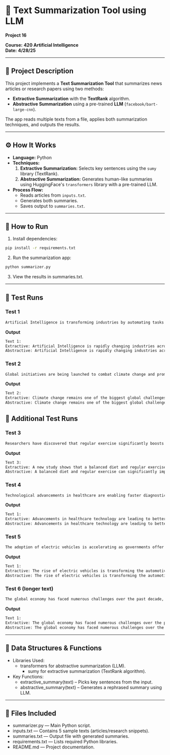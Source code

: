 # 📝 Text Summarization Tool using LLM
**Project 16**

**Course:** **420 Artificial Intelligence**  
**Date:** **4/28/25**

---

## 📖 **Project Description**
This project implements a **Text Summarization Tool** that summarizes news articles or research papers using two methods:
- **Extractive Summarization** with the **TextRank** algorithm.
- **Abstractive Summarization** using a pre-trained **LLM** (`facebook/bart-large-cnn`).

The app reads multiple texts from a file, applies both summarization techniques, and outputs the results.

---

## ⚙️ **How It Works**
- **Language:** Python
- **Techniques:**
  1. **Extractive Summarization:** Selects key sentences using the `sumy` library (TextRank).
  2. **Abstractive Summarization:** Generates human-like summaries using HuggingFace's `transformers` library with a pre-trained LLM.
- **Process Flow:**
   - Reads articles from `inputs.txt`.
   - Generates both summaries.
   - Saves output to `summaries.txt`.

---

## 🚀 **How to Run**
1. Install dependencies:
```bash
pip install -r requirements.txt
```
2. Run the summarization app:
```bash
python summarizer.py
```
3. View the results in summaries.txt.

---

## 🧪 **Test Runs**

### **Test 1**
```bash
Artificial Intelligence is transforming industries by automating tasks and improving decision-making processes.
```

**Output**
```bash
Text 1:
Extractive: Artificial Intelligence is rapidly changing industries across the world. Companies are investing heavily in AI research to stay competitive.
Abstractive: Artificial Intelligence is rapidly changing industries across the world. Companies are investing heavily in AI research to stay competitive. The rise of AI has led to a surge in the number of companies using the technology.
```

### **Test 2**
```bash
Global initiatives are being launched to combat climate change and promote renewable energy sources worldwide.
```

**Output**
```bash
Text 2:
Extractive: Climate change remains one of the biggest global challenges. Governments are working together to reduce carbon emissions and promote green energy.
Abstractive: Climate change remains one of the biggest global challenges. Governments are working together to reduce carbon emissions and promote green energy.

```

## 🔧 Additional Test Runs

### **Test 3**
```bash
Researchers have discovered that regular exercise significantly boosts mental health and cognitive function.
```

**Output**
```bash
Text 3:
Extractive: A new study shows that a balanced diet and regular exercise can significantly improve mental health and productivity.
Abstractive: A balanced diet and regular exercise can significantly improve mental health and productivity. A new study shows that a balanced diet can significantly improved mental health.

```

### **Test 4**
```bash
Technological advancements in healthcare are enabling faster diagnostics and more personalized treatments for patients.
```

**Output**
```bash
Text 1:
Extractive: Advancements in healthcare technology are leading to better patient outcomes and more efficient treatments.
Abstractive: Advancements in healthcare technology are leading to better patient outcomes and more efficient treatments, according to the World Health Organisation.

```

### **Test 5**
```bash
The adoption of electric vehicles is accelerating as governments offer incentives and infrastructure improves.
```

**Output**
```bash
Text 1:
Extractive: The rise of electric vehicles is transforming the automotive industry, with major manufacturers shifting towards sustainable solutions.
Abstractive: The rise of electric vehicles is transforming the automotive industry. Major manufacturers are shifting towards sustainable solutions. Electric vehicles are becoming more and more popular with consumers.
```

### **Test 6 (longer text)**
```bash
The global economy has faced numerous challenges over the past decade, including financial crises, pandemics, and geopolitical tensions. These events have disrupted supply chains, increased inflation rates, and shifted the dynamics of international trade. In response, governments and central banks around the world have implemented various monetary and fiscal policies to stabilize markets and support economic recovery.
```

**Output**
```bash
Text 1:
Extractive: The global economy has faced numerous challenges over the past decade, including financial crises, pandemics, and geopolitical tensions. In response, governments and central banks around the world have implemented various monetary and fiscal policies to stabilize markets and support economic recovery.
Abstractive: The global economy has faced numerous challenges over the past decade, including financial crises, pandemics, and geopolitical tensions. These events have disrupted supply chains, increased inflation rates, and shifted the dynamics of international trade. In response, governments and central banks around the world have implemented various monetary and fiscal policies to stabilize markets.
```

---
## 💾 **Data Structures & Functions**
- Libraries Used:
  - transformers for abstractive summarization (LLM).
	- sumy for extractive summarization (TextRank algorithm).
- Key Functions:
	- extractive_summary(text) – Picks key sentences from the input.
	- abstractive_summary(text) – Generates a rephrased summary using LLM.

---

## 📂 **Files Included**
- summarizer.py — Main Python script.
- inputs.txt — Contains 5 sample texts (articles/research snippets).
- summaries.txt — Output file with generated summaries.
- requirements.txt — Lists required Python libraries.
- README.md — Project documentation.
